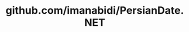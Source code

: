 ---
layout: post
title: github.com/imanabidi/PersianDate.NET
categories: link
tags: [انگلیسی, گیت‌هاب, برنامه‌نویسی]
---